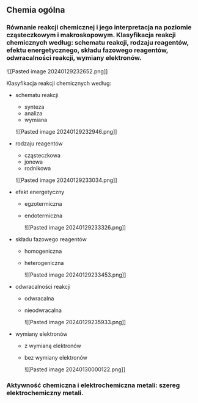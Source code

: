 ## Chemia ogólna

### Równanie reakcji chemicznej i jego interpretacja na poziomie cząsteczkowym i makroskopowym. Klasyfikacja reakcji chemicznych według: schematu reakcji, rodzaju reagentów, efektu energetycznego, składu fazowego reagentów, odwracalności reakcji, wymiany elektronów. 

![[Pasted image 20240129232652.png]]

Klasyfikacja reakcji chemicznych według:

- schematu reakcji
	- synteza
	- analiza
	- wymiana
  
  ![[Pasted image 20240129232946.png]]
  
- rodzaju reagentów
	- cząsteczkowa
	- jonowa
	- rodnikowa  

  ![[Pasted image 20240129233034.png]]

- efekt energetyczny
	- egzotermiczna
	- endotermiczna
	  
	  ![[Pasted image 20240129233326.png]]
	  
- składu fazowego reagentów
	- homogeniczna
	- heterogeniczna
	  
	  ![[Pasted image 20240129233453.png]]
	  
- odwracalności reakcji
	- odwracalna
	- nieodwracalna
	  
	  ![[Pasted image 20240129235933.png]]
	  
- wymiany elektronów
	- z wymianą elektronów
	- bez wymiany elektronów
	  
	  ![[Pasted image 20240130000122.png]]
	  
### Aktywność chemiczna i elektrochemiczna metali: szereg elektrochemiczny metali.

